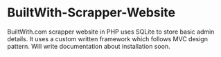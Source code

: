 # BuiltWith-Scrapper-Website
BuiltWith.com scrapper website in PHP uses SQLite to store basic admin details. It uses a custom written framework which follows MVC design pattern. Will write documentation about installation soon.
